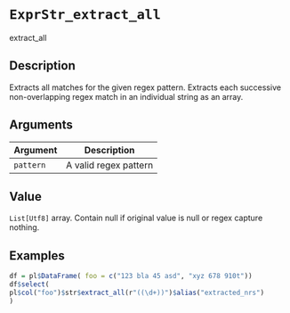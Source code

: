 # `ExprStr_extract_all`

extract_all


## Description

Extracts all matches for the given regex pattern. Extracts each successive
 non-overlapping regex match in an individual string as an array.


## Arguments

Argument      |Description
------------- |----------------
`pattern`     |     A valid regex pattern


## Value

`List[Utf8]` array. Contain null if original value is null or regex capture nothing.


## Examples

```r
df = pl$DataFrame( foo = c("123 bla 45 asd", "xyz 678 910t"))
df$select(
pl$col("foo")$str$extract_all(r"((\d+))")$alias("extracted_nrs")
)
```


